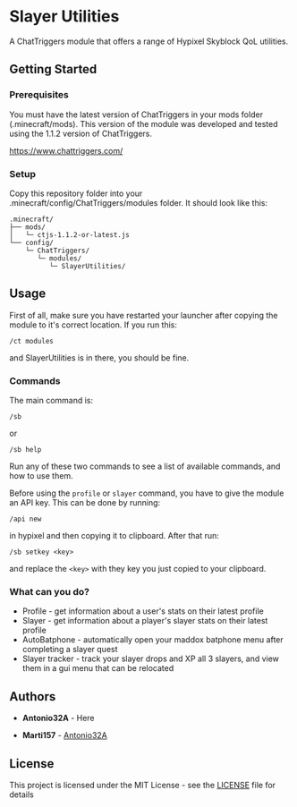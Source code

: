 # Slayer Utilities

A ChatTriggers module that offers a range of Hypixel Skyblock QoL utilities.

## Getting Started

### Prerequisites

You must have the latest version of ChatTriggers in your mods folder (.minecraft/mods). This version of the module was developed and tested using the 1.1.2 version of ChatTriggers.

https://www.chattriggers.com/

### Setup

Copy this repository folder into your .minecraft/config/ChatTriggers/modules folder.
It should look like this:

```
.minecraft/
├── mods/
│   └─ ctjs-1.1.2-or-latest.js
└── config/
    └─ ChatTriggers/
       └─ modules/
          └─ SlayerUtilities/
```

## Usage

First of all, make sure you have restarted your launcher after copying the module to it's correct location.
If you run this:

```
/ct modules
```

and SlayerUtilities is in there, you should be fine.

### Commands

The main command is:

```
/sb
```
or
```
/sb help
```

Run any of these two commands to see a list of available commands, and how to use them.

Before using the `profile` or `slayer` command, you have to give the module an API key.
This can be done by running:

```
/api new
```

in hypixel and then copying it to clipboard. After that run:

```
/sb setkey <key>
```

and replace the `<key>` with they key you just copied to your clipboard.

### What can you do?

* Profile - get information about a user's stats on their latest profile
* Slayer - get information about a player's slayer stats on their latest profile
* AutoBatphone - automatically open your maddox batphone menu after completing a slayer quest
* Slayer tracker - track your slayer drops and XP all 3 slayers, and view them in a gui menu that can be relocated

## Authors

* **Antonio32A** - Here

* **Marti157** - [Antonio32A](https://github.com/marti157)

## License

This project is licensed under the MIT License - see the [LICENSE](LICENSE) file for details
